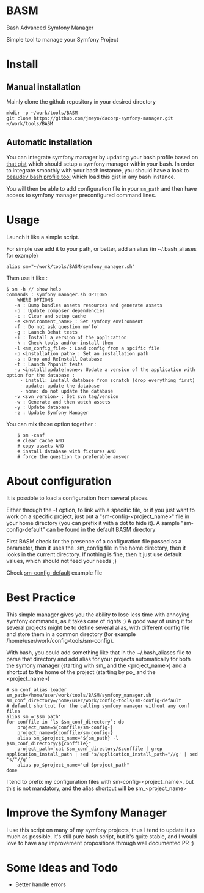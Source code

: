 BASM
====

Bash Advanced Symfony Manager

Simple tool to manage your Symfony Project

Install
=======

## Manual installation

Mainly clone the github repository in your desired directory

    mkdir -p ~/work/tools/BASM
    git clone https://github.com/jmeyo/dacorp-symfony-manager.git ~/work/tools/BASM

## Automatic installation

You can integrate symfony manager by updating your bash profile based on [that gist](https://gist.github.com/jmeyo/9514322) which should setup a symfony manager within your bash. In order to integrate smoothly with your bash instance, you should have a look to [beaudev bash profile tool](https://github.com/beaudev/bash-profile) which load this gist in any bash instance.

You will then be able to add configuration  file in your `sm_path` and then have access to symfony manager preconfigured command lines.


Usage
=====
Launch it like a simple script.

For simple use add it to your path, or better, add an alias (in ~/.bash_aliases for example)

    alias sm="~/work/tools/BASM/symfony_manager.sh"

Then use it like :

	$ sm -h // show help
	Commands : symfony_manager.sh OPTIONS
        WHERE OPTIONS
	   -a : Dump bundles assets resources and generate assets
	   -b : Update composer dependencies
	   -c : Clear and setup cache
	   -e <environment_name> : Set symfony environment
	   -f : Do not ask question mo'fo'
	   -g : Launch Behat tests
	   -i : Install a version of the application
	   -k : Check tools and/or install them
	   -l <sm_config_file> : Load config from a spcific file
	   -p <installation_path> : Set an installation path
	   -s : Drop and ReInstall Database
	   -t : Launch Phpunit tests
	   -u <install|update|none>: Update a version of the application with option for the database : 
		 - install: install database from scratch (drop everything first)
		 - update: update the database
		 - none: do not update the database
	   -v <svn_version> : Set svn tag/version
	   -w : Generate and then watch assets
	   -y : Update database
	   -z : Update Symfony Manager
       

You can mix those option together :

```{bash}
	$ sm -casf 
	# clear cache AND 
	# copy assets AND
	# install database with fixtures AND 
	# force the question to preferable answer
```

About configuration
===================

It is possible to load a configuration from several places. 

Either through the -f option, to link with a specific file, or if you just want to work on a specific project, just put a "sm-config-<project_name>" file in your home directory (you can prefix it with a dot to hide it). A sample "sm-config-default" can be found in the default BASM directory

First BASM check for the presence of a configuration file passed as a parameter, then it uses the .sm_config file in the home directory, then it looks in the current directory. If nothing is fine, then it just use default values, which should not feed your needs ;)

Check [sm-config-default](https://github.com/jmeyo/BASM/blob/master/sm-config-default) example file

Best Practice
=============

This simple manager gives you the ability to lose less time with annoying symfony commands, as it takes care of rights ;)
A good way of using it for several projects might be to define several alias, with different config file and store them in a common directory (for example /home/user/work/config-tools/sm-config). 

With bash, you could add something like that in the ~/.bash_aliases file to parse that directory and add alias for your projects automatically for both the symony manager (starting with sm_ and the <project_name>) and a shortcut to the home of the project (starting by po_ and the <project_name>)

	# sm conf alias loader
	sm_path=/home/user/work/tools/BASM/symfony_manager.sh
	sm_conf_directory=/home/user/work/config-tools/sm-config-default
	# default shortcut for the calling symfony manager without any conf files
	alias sm_='$sm_path'
	for conffile in `ls $sm_conf_directory`; do
		project_name=${conffile/sm-config-}
		project_name=${conffile/sm-config-} 
		alias sm_$project_name="${sm_path} -l $sm_conf_directory/${conffile}"
		project_path=`cat $sm_conf_directory/$conffile | grep application_install_path | sed 's/application_install_path="//g' | sed 's/"//g'`
		alias po_$project_name="cd $project_path"
	done
	
I tend to prefix my configuration files with sm-config-<project_name>, but this is not mandatory, and the alias shortcut will be sm_<project_name> <OPTIONS>


Improve the Symfony Manager
===========================

I use this script on many of my symfony projects, thus I tend to update it as much as possible. It's still pure bash script, but it's quite stable, and I would love to have any improvement propositions through well documented PR ;)



Some Ideas and Todo
===================
* Better handle errors

